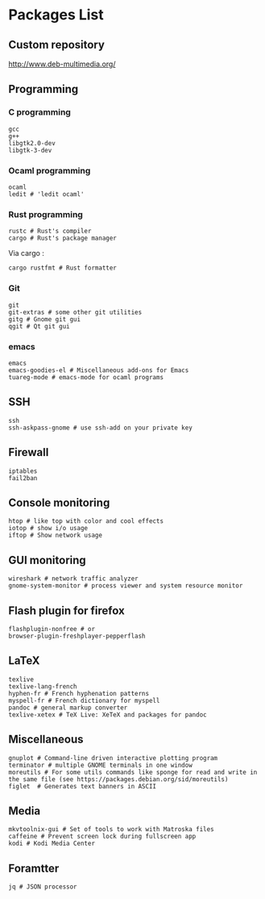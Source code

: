 # Packages List

## Custom repository

<http://www.deb-multimedia.org/>

## Programming

### C programming

    gcc
    g++
    libgtk2.0-dev
    libgtk-3-dev

### Ocaml programming

    ocaml
    ledit # 'ledit ocaml'

### Rust programming

    rustc # Rust's compiler
    cargo # Rust's package manager

Via cargo :

    cargo rustfmt # Rust formatter

### Git

    git
    git-extras # some other git utilities
    gitg # Gnome git gui
    qgit # Qt git gui

### emacs

    emacs
    emacs-goodies-el # Miscellaneous add-ons for Emacs
    tuareg-mode # emacs-mode for ocaml programs

## SSH

    ssh
    ssh-askpass-gnome # use ssh-add on your private key

## Firewall

    iptables
    fail2ban

## Console monitoring

    htop # like top with color and cool effects
    iotop # show i/o usage
    iftop # Show network usage

## GUI monitoring

    wireshark # network traffic analyzer
    gnome-system-monitor # process viewer and system resource monitor

## Flash plugin for firefox

    flashplugin-nonfree # or
    browser-plugin-freshplayer-pepperflash

## LaTeX

    texlive
    texlive-lang-french
    hyphen-fr # French hyphenation patterns
    myspell-fr # French dictionary for myspell
    pandoc # general markup converter
    texlive-xetex # TeX Live: XeTeX and packages for pandoc

## Miscellaneous

    gnuplot # Command-line driven interactive plotting program
    terminator # multiple GNOME terminals in one window
    moreutils # For some utils commands like sponge for read and write in the same file (see https://packages.debian.org/sid/moreutils)
    figlet  # Generates text banners in ASCII

## Media

    mkvtoolnix-gui # Set of tools to work with Matroska files
    caffeine # Prevent screen lock during fullscreen app
    kodi # Kodi Media Center

## Foramtter

    jq # JSON processor
